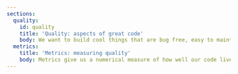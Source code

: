 ```yaml
---
sections:
  quality:
    id: quality
    title: 'Quality: aspects of great code'
    body: We want to build cool things that are bug free, easy to maintain and flexible. This section discusses design goals and attributes of great software.
  metrics:
    title: 'Metrics: measuring quality'
    body: Metrics give us a numerical measure of how well our code lives up to our design goals.
---
```

